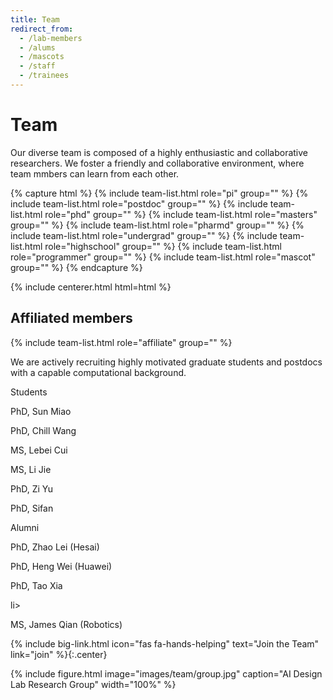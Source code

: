 ```yaml
---
title: Team
redirect_from:
  - /lab-members
  - /alums
  - /mascots
  - /staff
  - /trainees
---
```


# <i class="fas fa-users"></i>Team

Our diverse team is composed of a highly enthusiastic and collaborative researchers. We foster a friendly and collaborative environment, where team mmbers can learn from each other.

{% capture html %}
{% include team-list.html role="pi" group="" %}
{% include team-list.html role="postdoc" group="" %}
{% include team-list.html role="phd" group="" %}
{% include team-list.html role="masters" group="" %}
{% include team-list.html role="pharmd" group="" %}
{% include team-list.html role="undergrad" group="" %}
{% include team-list.html role="highschool" group="" %}
{% include team-list.html role="programmer" group="" %}
{% include team-list.html role="mascot" group="" %}
{% endcapture %}

{% include centerer.html html=html %}

<!-- section break -->

## Affiliated members

{% include team-list.html role="affiliate" group="" %}

<!-- section break -->

We are actively recruiting highly motivated graduate students and postdocs with a capable computational background. 

Students
<p>PhD, Sun Miao</p>
<p> PhD, Chill Wang</p>
<p> MS, Lebei Cui</p>
<p>MS, Li Jie</p>
<p>PhD, Zi Yu</p>
<p>PhD, Sifan</p>

Alumni
<p>PhD, Zhao Lei (Hesai)</li>
<p>PhD, Heng Wei (Huawei)</li>
<p>PhD, Tao Xia </p>li>
<p></p>
<p>MS, James Qian (Robotics)</li>



{%
  include big-link.html
  icon="fas fa-hands-helping"
  text="Join the Team"
  link="join"
%}{:.center}

<!-- section break -->

{%
  include figure.html
  image="images/team/group.jpg"
  caption="AI Design Lab Research Group"
  width="100%" 
%}

